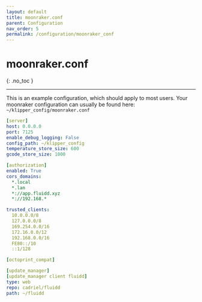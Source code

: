 ```yaml
---
layout: default
title: moonraker.conf
parent: Configuration
nav_order: 5
permalink: /configuration/moonraker_conf
---
```


# moonraker.conf
{: .no_toc }

---

This is an example configuration, which should apply to most users.
Your moonraker configuration can usually be found here: `~/klipper_config/moonraker.conf`

```yaml
[server]
host: 0.0.0.0
port: 7125
enable_debug_logging: False
config_path: ~/klipper_config
temperature_store_size: 600
gcode_store_size: 1000

[authorization]
enabled: True
cors_domains:
  *.local
  *.lan
  *://app.fluidd.xyz
  *://192.168.*

trusted_clients:
  10.0.0.0/8
  127.0.0.0/8
  169.254.0.0/16
  172.16.0.0/12
  192.168.0.0/16
  FE80::/10
  ::1/128

[octoprint_compat]

[update_manager]
[update_manager client fluidd]
type: web
repo: cadriel/fluidd
path: ~/fluidd
```
